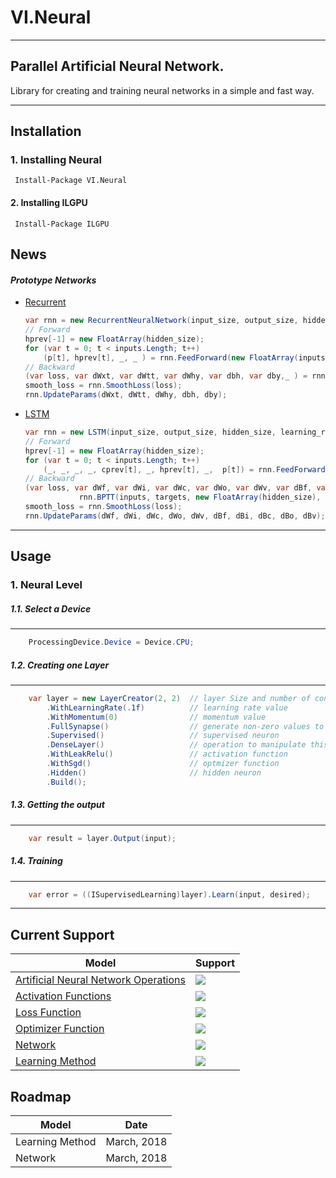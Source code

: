 # VI.Neural
---
## Parallel Artificial Neural Network.

Library for creating and training neural networks in a simple and fast way.

-------
## Installation

### 1. Installing Neural
 ```
  Install-Package VI.Neural
 ```
#### 2. Installing ILGPU
 ```
  Install-Package ILGPU
 ```

## News
#### *Prototype Networks*
- [Recurrent](https://github.com/snownz/Virtual-Intelligence/tree/master/VI/VI.Neural/Prototype/RecurrentNeuralNetwork.cs)
	```csharp
	var rnn = new RecurrentNeuralNetwork(input_size, output_size, hidden_size, learning_rate, std);
	// Forward
	hprev[-1] = new FloatArray(hidden_size);
	for (var t = 0; t < inputs.Length; t++)
		(p[t], hprev[t], _, _ ) = rnn.FeedForward(new FloatArray(inputs[t]), hprev[t - 1]);
	// Backward
	(var loss, var dWxt, var dWtt, var dWhy, var dbh, var dby,_ ) = rnn.BPTT(inputs, target, new FloatArray(hidden_size));
	smooth_loss = rnn.SmoothLoss(loss);
	rnn.UpdateParams(dWxt, dWtt, dWhy, dbh, dby);
    ```
- [LSTM](https://github.com/snownz/Virtual-Intelligence/tree/master/VI/VI.Neural/Prototype/LSTM.cs)
	```csharp
	var rnn = new LSTM(input_size, output_size, hidden_size, learning_rate, std);
	// Forward
	hprev[-1] = new FloatArray(hidden_size);
	for (var t = 0; t < inputs.Length; t++)
		(_, _, _, _, cprev[t], _, hprev[t], _,  p[t]) = rnn.FeedForward(new FloatArray(inputs[t]), hprev[t - 1], cprev[t - 1]);
	// Backward
  (var loss, var dWf, var dWi, var dWc, var dWo, var dWv, var dBf, var dBi, var dBc, var dBo, var dBv, var hs, var cs) =
				rnn.BPTT(inputs, targets, new FloatArray(hidden_size), new FloatArray(hidden_size));
	smooth_loss = rnn.SmoothLoss(loss);
	rnn.UpdateParams(dWf, dWi, dWc, dWo, dWv, dBf, dBi, dBc, dBo, dBv);
    ```
----

## Usage

### 1. Neural Level
##### 1.1. Select a Device 
--- 
```csharp
    ProcessingDevice.Device = Device.CPU;
```
##### 1.2. Creating one Layer 
--- 
```csharp
    var layer = new LayerCreator(2, 2)  // layer Size and number of connections
        .WithLearningRate(.1f)          // learning rate value 
        .WithMomentum(0)                // momentum value
        .FullSynapse()                  // generate non-zero values to weight matrix
        .Supervised()                   // supervised neuron
        .DenseLayer()                   // operation to manipulate this layer
        .WithLeakRelu()                 // activation function
        .WithSgd()                      // optmizer function
        .Hidden()                       // hidden neuron
        .Build(); 
```
##### 1.3. Getting the output 
--- 
```csharp
    var result = layer.Output(input);
```
##### 1.4. Training
--- 
```csharp
    var error = ((ISupervisedLearning)layer).Learn(input, desired);
```
---

## Current Support

Model | Support
------------ | -------------
[Artificial Neural Network Operations](https://github.com/snownz/Virtual-Intelligence/tree/master/VI/VI.Neural/ANNOperations) | ![](https://raw.githubusercontent.com/snownz/Virtual-Intelligence/Git/Info/images/ok.png)
[Activation Functions](https://github.com/snownz/Virtual-Intelligence/tree/master/VI/VI.Neural/ActivationFunction) | ![](https://raw.githubusercontent.com/snownz/Virtual-Intelligence/Git/Info/images/ok.png)
[Loss Function](https://github.com/snownz/Virtual-Intelligence/tree/master/VI/VI.Neural/LossFunction) | ![](https://raw.githubusercontent.com/snownz/Virtual-Intelligence/Git/Info/images/ok.png)
[Optimizer Function](https://github.com/snownz/Virtual-Intelligence/tree/master/VI/VI.Neural/OptimizerFunction) | ![](https://raw.githubusercontent.com/snownz/Virtual-Intelligence/Git/Info/images/ok.png)
[Network](https://github.com/snownz/Virtual-Intelligence/tree/master/VI/VI.Neural/Network) | ![](https://raw.githubusercontent.com/snownz/Virtual-Intelligence/Git/Info/images/not.png)
[Learning Method](https://github.com/snownz/Virtual-Intelligence/tree/master/VI/VI.Neural/Training) | ![](https://raw.githubusercontent.com/snownz/Virtual-Intelligence/Git/Info/images/not.png)

## Roadmap
Model|Date
---|---
Learning Method | March, 2018
Network | March, 2018
